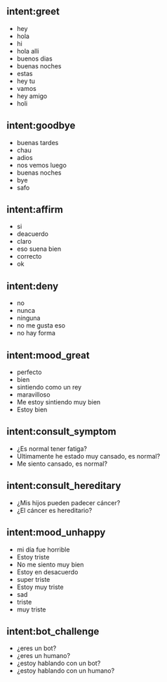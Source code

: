 ## intent:greet
- hey
- hola
- hi
- hola alli
- buenos dias
- buenas noches
- estas
- hey tu
- vamos
- hey amigo
- holi

## intent:goodbye
- buenas tardes
- chau
- adios
- nos vemos luego
- buenas noches
- bye
- safo

## intent:affirm
- si
- deacuerdo
- claro
- eso suena bien
- correcto
- ok

## intent:deny
- no
- nunca
- ninguna
- no me gusta eso
- no hay forma

## intent:mood_great
- perfecto
- bien
- sintiendo como un rey
- maravilloso
- Me estoy sintiendo muy bien
- Estoy bien

## intent:consult_symptom
- ¿Es normal tener fatiga?
- Ultimamente he estado muy cansado, es normal?
- Me siento cansado, es normal?

## intent:consult_hereditary
- ¿Mis hijos pueden padecer cáncer?
- ¿El cáncer es hereditario?

## intent:mood_unhappy
- mi día fue horrible
- Estoy triste
- No me siento muy bien
- Estoy en desacuerdo
- super triste
- Estoy muy triste
- sad
- triste
- muy triste

## intent:bot_challenge
- ¿eres un bot?
- ¿eres un humano?
- ¿estoy hablando con un bot?
- ¿estoy hablando con un humano?
